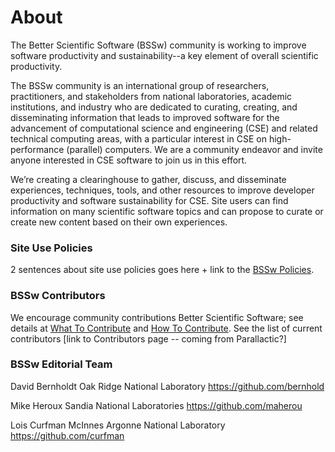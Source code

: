 # About

The Better Scientific Software (BSSw) community is working to improve software productivity and sustainability--a key element of overall scientific productivity.

The BSSw community is an international group of researchers, practitioners, and stakeholders from national laboratories, academic institutions, and industry who are dedicated to curating, creating, and disseminating information that leads to improved software for the advancement of computational science and engineering (CSE) and related technical computing areas, with a particular interest in CSE on high-performance (parallel) computers.  We are a community endeavor and invite anyone interested in CSE software to join us in this effort.  

We’re creating a clearinghouse to gather, discuss, and disseminate experiences, techniques, tools, and other resources to improve developer productivity and software sustainability for CSE.  Site users can find information on many scientific software topics and can propose to curate or create new content based on their own experiences.

### Site Use Policies
2 sentences about site use policies goes here + link to the [BSSw Policies](Policies.md).

### BSSw Contributors
We encourage community contributions Better Scientific Software; see details at [What To Contribute](WhatToContribute.md) and [How To Contribute](HowToContribute.md).  See the list of current contributors [link to Contributors page -- coming from Parallactic?]

### BSSw Editorial Team

David Bernholdt
Oak Ridge National Laboratory
https://github.com/bernhold

Mike Heroux
Sandia National Laboratories
https://github.com/maherou

Lois Curfman McInnes
Argonne National Laboratory
https://github.com/curfman

<!---
Coming later: You can also <join our mailing list>, <read our blog>, and <send us mail>.
BSS Site: About
--->
